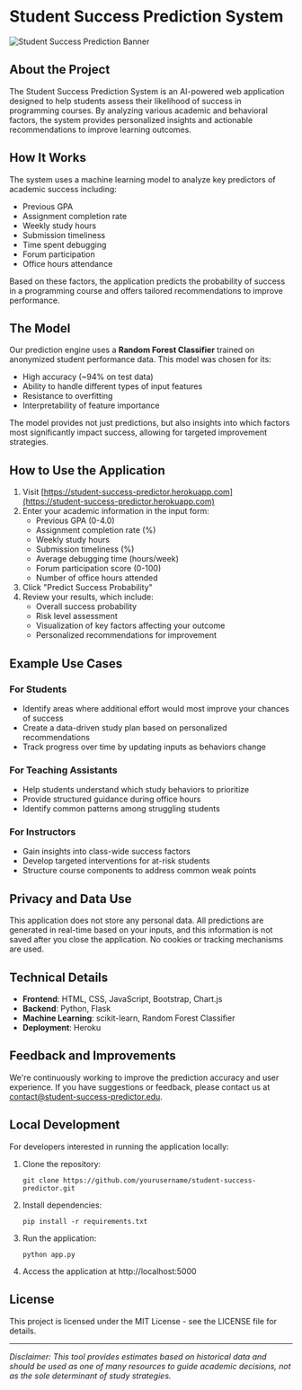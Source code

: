 # Student Success Prediction System

![Student Success Prediction Banner](https://via.placeholder.com/800x200?text=Student+Success+Prediction+System)

## About the Project

The Student Success Prediction System is an AI-powered web application designed to help students assess their likelihood of success in programming courses. By analyzing various academic and behavioral factors, the system provides personalized insights and actionable recommendations to improve learning outcomes.

## How It Works

The system uses a machine learning model to analyze key predictors of academic success including:

- Previous GPA
- Assignment completion rate
- Weekly study hours
- Submission timeliness
- Time spent debugging
- Forum participation
- Office hours attendance

Based on these factors, the application predicts the probability of success in a programming course and offers tailored recommendations to improve performance.

## The Model

Our prediction engine uses a **Random Forest Classifier** trained on anonymized student performance data. This model was chosen for its:

- High accuracy (~94% on test data)
- Ability to handle different types of input features
- Resistance to overfitting
- Interpretability of feature importance

The model provides not just predictions, but also insights into which factors most significantly impact success, allowing for targeted improvement strategies.

## How to Use the Application

1. Visit [https://student-success-predictor.herokuapp.com](https://student-success-predictor.herokuapp.com)
2. Enter your academic information in the input form:
   - Previous GPA (0-4.0)
   - Assignment completion rate (%)
   - Weekly study hours
   - Submission timeliness (%)
   - Average debugging time (hours/week)
   - Forum participation score (0-100)
   - Number of office hours attended
3. Click "Predict Success Probability"
4. Review your results, which include:
   - Overall success probability
   - Risk level assessment
   - Visualization of key factors affecting your outcome
   - Personalized recommendations for improvement

## Example Use Cases

### For Students
- Identify areas where additional effort would most improve your chances of success
- Create a data-driven study plan based on personalized recommendations
- Track progress over time by updating inputs as behaviors change

### For Teaching Assistants
- Help students understand which study behaviors to prioritize
- Provide structured guidance during office hours
- Identify common patterns among struggling students

### For Instructors
- Gain insights into class-wide success factors
- Develop targeted interventions for at-risk students
- Structure course components to address common weak points

## Privacy and Data Use

This application does not store any personal data. All predictions are generated in real-time based on your inputs, and this information is not saved after you close the application. No cookies or tracking mechanisms are used.

## Technical Details

- **Frontend**: HTML, CSS, JavaScript, Bootstrap, Chart.js
- **Backend**: Python, Flask
- **Machine Learning**: scikit-learn, Random Forest Classifier
- **Deployment**: Heroku

## Feedback and Improvements

We're continuously working to improve the prediction accuracy and user experience. If you have suggestions or feedback, please contact us at [contact@student-success-predictor.edu](mailto:contact@student-success-predictor.edu).

## Local Development

For developers interested in running the application locally:

1. Clone the repository:
   ```
   git clone https://github.com/yourusername/student-success-predictor.git
   ```

2. Install dependencies:
   ```
   pip install -r requirements.txt
   ```

3. Run the application:
   ```
   python app.py
   ```

4. Access the application at http://localhost:5000

## License

This project is licensed under the MIT License - see the LICENSE file for details.

---

*Disclaimer: This tool provides estimates based on historical data and should be used as one of many resources to guide academic decisions, not as the sole determinant of study strategies.*